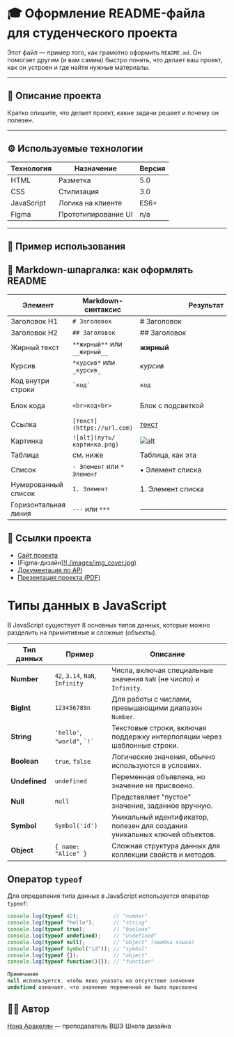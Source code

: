 # 🎓 Оформление README-файла для студенческого проекта

Этот файл — пример того, как грамотно оформить `README.md`. 
Он помогает другим (и вам самим) быстро понять, что делает ваш проект, как он устроен и где найти нужные материалы.

---

## 📖 Описание проекта

Кратко опишите, что делает проект, какие задачи решает и почему он полезен.  

---

## ⚙️ Используемые технологии

| Технология    | Назначение               | Версия     |
|---------------|---------------------------|------------|
| HTML          | Разметка                  | 5.0        |
| CSS           | Стилизация                | 3.0        |
| JavaScript    | Логика на клиенте         | ES6+       |
| Figma         | Прототипирование UI       | n/a        |

---

## 📌 Пример использования

## 🧾 Markdown-шпаргалка: как оформлять README

| Элемент            | Markdown-синтаксис              | Результат                              |
|--------------------|----------------------------------|----------------------------------------|
| Заголовок H1       | `# Заголовок`                   | # Заголовок                            |
| Заголовок H2       | `## Заголовок`                  | ## Заголовок                           |
| Жирный текст       | `**жирный**` или `__жирный__`   | **жирный**                             |
| Курсив             | `*курсив*` или `_курсив_`       | *курсив*                               |
| Код внутри строки  | `` `код` ``                     | `код`                                  |
| Блок кода          | <pre>```<br>код<br>```</pre>     | Блок с подсветкой                      |
| Ссылка             | `[текст](https://url.com)`      | [текст](https://url.com)               |
| Картинка           | `![alt](путь/картинка.png)`     | ![alt](путь/картинка.png)              |
| Таблица            | см. ниже                        | Таблица, как эта                      |
| Список             | `- Элемент` или `* Элемент`     | • Элемент списка                       |
| Нумерованный список| `1. Элемент`                    | 1. Элемент списка                      |
| Горизонтальная линия | `---` или `***`               | ―――――――――――――――――――                    |


## 🔗 Ссылки проекта

- [Сайт проекта](ссылка)
- [Figma-дизайн][!(./images/img_cover.jpg)](https://www.figma.com/design/AO9zzow4LO5MQjqT1MNNYm/%D0%9D%D0%BE%D0%BD%D0%90-%D0%90%D1%80%D0%B0%D0%BA%D0%B5%D0%BB%D1%8F%D0%BD?node-id=0-1&t=D2ZLmZ1O5g1z7g1z-1)
- [Документация по API](ссылка)
- [Презентация проекта (PDF)](ссылка)



# Типы данных в JavaScript

В JavaScript существует 8 основных типов данных, которые можно разделить на примитивные и сложные (объекты).

| **Тип данных**  | **Пример**                      | **Описание**                                                                      |
|------------------|---------------------------------|----------------------------------------------------------------------------------|
| **Number**       | `42`, `3.14`, `NaN`, `Infinity`| Числа, включая специальные значения `NaN` (не число) и `Infinity`.              |
| **BigInt**       | `123456789n`                   | Для работы с числами, превышающими диапазон `Number`.                           |
| **String**       | `'hello'`, `"world"`, `` `!` ``| Текстовые строки, включая поддержку интерполяции через шаблонные строки.         |
| **Boolean**      | `true`, `false`                | Логические значения, обычно используются в условиях.                            |
| **Undefined**    | `undefined`                   | Переменная объявлена, но значение не присвоено.                                 |
| **Null**         | `null`                        | Представляет "пустое" значение, заданное вручную.                               |
| **Symbol**       | `Symbol('id')`                | Уникальный идентификатор, полезен для создания уникальных ключей объектов.      |
| **Object**       | `{ name: "Alice" }`           | Сложная структура данных для коллекции свойств и методов.                       |

## Оператор `typeof`

Для определения типа данных в JavaScript используется оператор `typeof`:

```javascript
console.log(typeof 42);           // "number"
console.log(typeof "hello");      // "string"
console.log(typeof true);         // "boolean"
console.log(typeof undefined);    // "undefined"
console.log(typeof null);         // "object" (ошибка языка)
console.log(typeof Symbol("id")); // "symbol"
console.log(typeof {});           // "object"
console.log(typeof function(){}); // "function"

Примечание
null используется, чтобы явно указать на отсутствие значения
undefined означает, что значение переменной не было присвоено


```
## 👨‍💻 Автор
[Нона Аракелян](https://design.hse.ru/team/17067) — преподаватель ВШЭ Школа дизайна

